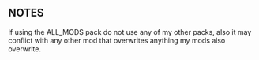 ## NOTES
 
If using the ALL_MODS pack do not use any of my other packs, also it may conflict with any other mod that overwrites anything my mods also overwrite.

